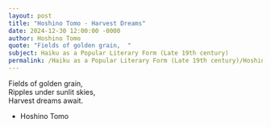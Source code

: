 ```yaml
---
layout: post
title: "Hoshino Tomo - Harvest Dreams"
date: 2024-12-30 12:00:00 -0000
author: Hoshino Tomo
quote: "Fields of golden grain,  "
subject: Haiku as a Popular Literary Form (Late 19th century)
permalink: /Haiku as a Popular Literary Form (Late 19th century)/Hoshino Tomo/Hoshino Tomo - Harvest Dreams
---
```


Fields of golden grain,  
Ripples under sunlit skies,  
Harvest dreams await.

- Hoshino Tomo

